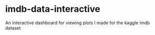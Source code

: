 # imdb-data-interactive
An interactive dashboard for viewing plots I made for the kaggle imdb dataset
